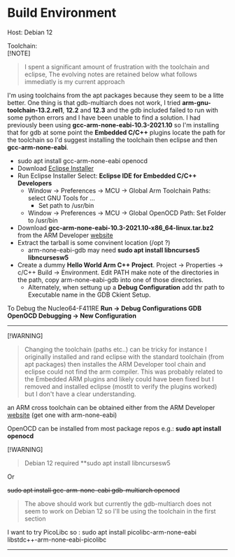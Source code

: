 # Build Environment

Host: Debian 12

Toolchain:  
[!NOTE]
> I spent a significant amount of frustration with the toolchain and eclipse, The evolving notes are retained below what follows immediatly is my current approach

I'm using toolchains from the apt packages because they seem to be a litte better. One thing is that
gdb-multiarch does not work, I tried **arm-gnu-toolchain-13.2.rel1**, **12.2** and **12.3** and the
gdb included failed to run with some
python errors and I have been unable to find a solution. I had previously been using
**gcc-arm-none-eabi-10.3-2021.10** so I'm installing that for gdb at some point the **Embedded C/C++**
plugins locate the path for the toolchain so I'd suggest installing the toolchain then eclipse and then
**gcc-arm-none-eabi**.
* sudo apt install gcc-arm-none-eabi openocd
* Download [Eclipse Installer](https://www.eclipse.org/downloads)
* Run Eclipse Installer Select: **Eclipse IDE for Embedded C/C++ Developers**
  * Window -> Preferences -> MCU -> Global Arm Toolchain Paths: select GNU Tools for ...
    * Set path to /usr/bin
  * Window -> Preferences -> MCU -> Global OpenOCD Path: Set Folder to /usr/bin
* Download **gcc-arm-none-eabi-10.3-2021.10-x86_64-linux.tar.bz2** from the ARM Developer [website](https://developer.arm.com/downloads/-/gnu-rm)
* Extract the tarball is some convinent location (/opt ?)
  * arm-none-eabi-gdb may need **sudo apt install libncurses5 libncursesw5**
* Create a dummy **Hello World Arm C++ Project**. Project -> Properties -> c/C++ Build -> Environment. Edit PATH make note of the directories in the path, copy arm-none-eabi-gdb into one of those directories.
  * Alternately, when settung up a **Debug Configuration** add thr path to Executable name in the GDB Ckient Setup.

To Debug the Nucleo64-F411RE **Run -> Debug Configurations <Right Click> GDB OpenOCD Debugging -> New Configuration**



---
[!WARNING]
> Changing the toolchain (paths etc..) can be tricky for instance I originally installed and rand eclipse with the standard toolchain (from apt packages) then installes the ARM Developer tool chain and eclipse could not find the arm compiler. This was probably related to the Embedded ARM plugins and likely could have been fixed but I removed and installed eclipse (mostlt to verify the plugins worked) but I don't have a clear understanding.

an ARM cross toolchain can be obtained either from the ARM Developer [website](https://developer.arm.com/downloads/-/arm-gnu-toolchain-downloads)  (get one with arm-none-eabi)

OpenOCD can be installed from most package repos e.g.: **sudo apt install openocd**

[!WARNING]
> Debian 12 required **sudo apt install libncursesw5

Or

~~sudo apt install gcc-arm-none-eabi gdb-multiarch openocd~~  
> The above should work but currently the gdb-multiarch does not seem to work on Debian 12 so I'll be using the toolchain in the first section

I want to try PicoLibc so : sudo apt install picolibc-arm-none-eabi libstdc++-arm-none-eabi-picolibc

---

